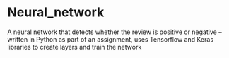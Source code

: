 # Neural_network
A neural network that detects whether the review is positive or negative – written in Python as part of an assignment, uses Tensorflow and Keras libraries to create layers and train the network
